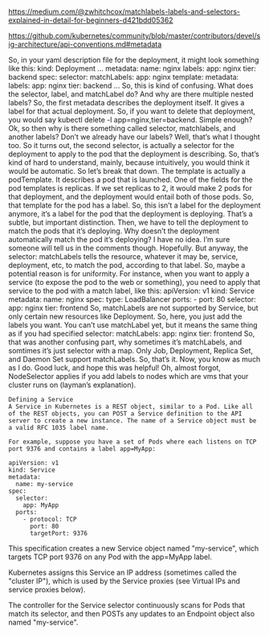 https://medium.com/@zwhitchcox/matchlabels-labels-and-selectors-explained-in-detail-for-beginners-d421bdd05362


https://github.com/kubernetes/community/blob/master/contributors/devel/sig-architecture/api-conventions.md#metadata


So, in your yaml description file for the deployment, it might look something like this:
kind: Deployment
...
metadata:
  name: nginx
  labels:
    app: nginx
    tier: backend
spec:
  selector:
    matchLabels:
      app: nginx
  template:
    metadata:
      labels:
        app: nginx
        tier: backend
...
So, this is kind of confusing. What does the selector, label, and matchLabel do? And why are there multiple nested labels?
So, the first metadata describes the deployment itself. It gives a label for that actual deployment. So, if you want to delete that deployment, you would say kubectl delete -l app=nginx,tier=backend. Simple enough? Ok, so then why is there something called selector, matchlabels, and another labels? Don’t we already have our labels? Well, that’s what I thought too. So it turns out, the second selector, is actually a selector for the deployment to apply to the pod that the deployment is describing. So, that’s kind of hard to understand, mainly, because intuitively, you would think it would be automatic. So let’s break that down.
The template is actually a podTemplate. It describes a pod that is launched. One of the fields for the pod templates is replicas. If we set replicas to 2, it would make 2 pods for that deployment, and the deployment would entail both of those pods. So, that template for the pod has a label. So, this isn’t a label for the deployment anymore, it’s a label for the pod that the deployment is deploying. That’s a subtle, but important distinction.
Then, we have to tell the deployment to match the pods that it’s deploying. Why doesn’t the deployment automatically match the pod it’s deploying? I have no idea. I’m sure someone will tell us in the comments though. Hopefully.
But anyway, the selector: matchLabels tells the resource, whatever it may be, service, deployment, etc, to match the pod, according to that label. So, maybe a potential reason is for uniformity. For instance, when you want to apply a service (to expose the pod to the web or something), you need to apply that service to the pod with a match label, like this:
apiVersion: v1
kind: Service
metadata:
  name: nginx
spec:
  type: LoadBalancer
  ports:
    - port:  80
  selector:
    app: nginx
    tier: frontend
So, matchLabels are not supported by Service, but only certain new resources like Deployment. So, here, you just add the labels you want. You can’t use matchLabel yet, but it means the same thing as if you had specified
selector:
  matchLabels:
    app: nginx
    tier: frontend
So, that was another confusing part, why sometimes it’s matchLabels, and somtimes it’s just selector with a map. Only Job, Deployment, Replica Set, and Daemon Set support matchLabels.
So, that’s it. Now, you know as much as I do. Good luck, and hope this was helpful!
Oh, almost forgot, NodeSelector applies if you add labels to nodes which are vms that your cluster runs on (layman’s explanation).



```  shell
Defining a Service
A Service in Kubernetes is a REST object, similar to a Pod. Like all of the REST objects, you can POST a Service definition to the API server to create a new instance. The name of a Service object must be a valid RFC 1035 label name.

For example, suppose you have a set of Pods where each listens on TCP port 9376 and contains a label app=MyApp:

apiVersion: v1
kind: Service
metadata:
  name: my-service
spec:
  selector:
    app: MyApp
  ports:
    - protocol: TCP
      port: 80
      targetPort: 9376

```
This specification creates a new Service object named "my-service", which targets TCP port 9376 on any Pod with the app=MyApp label.

Kubernetes assigns this Service an IP address (sometimes called the "cluster IP"), which is used by the Service proxies (see Virtual IPs and service proxies below).

The controller for the Service selector continuously scans for Pods that match its selector, and then POSTs any updates to an Endpoint object also named "my-service".

